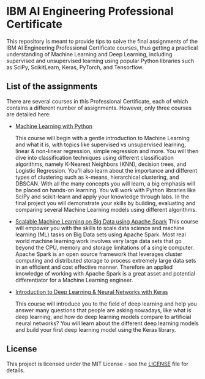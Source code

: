 # IBM AI Engineering Professional Certificate

This repository is meant to provide tips to solve the final assignments of the IBM AI Engineering Professional Certificate courses, thus getting a practical understanding of Machine Learning and Deep Learning, including supervised and unsupervised learning using popular Python libraries such as SciPy, ScikitLearn, Keras, PyTorch, and Tensorflow.

## List of the assignments

There are several courses in this Professional Certificate, each of which contains a different number of assignments. However, only three courses are detailed here:

- [Machine Learning with Python](<./1 - Machine Learning with Python>)

  This course will begin with a gentle introduction to Machine Learning and what it is, with topics like supervised vs unsupervised learning, linear & non-linear regression, simple regression and more. You will then dive into classification techniques using different classification algorithms, namely K-Nearest Neighbors (KNN), decision trees, and Logistic Regression. You’ll also learn about the importance and different types of clustering such as k-means, hierarchical clustering, and DBSCAN. With all the many concepts you will learn, a big emphasis will be placed on hands-on learning. You will work with Python libraries like SciPy and scikit-learn and apply your knowledge through labs. In the final project you will demonstrate your skills by building, evaluating and comparing several Machine Learning models using different algorithms.

- [Scalable Machine Learning on Big Data using Apache Spark](<./2 - Scalable Machine Learning on Big Data>)
  This course will empower you with the skills to scale data science and machine learning (ML) tasks on Big Data sets using Apache Spark. Most real world machine learning work involves very large data sets that go beyond the CPU, memory and storage limitations of a single computer. Apache Spark is an open source framework that leverages cluster computing and distributed storage to process extremely large data sets in an efficient and cost effective manner. Therefore an applied knowledge of working with Apache Spark is a great asset and potential differentiator for a Machine Learning engineer.

- [Introduction to Deep Learning & Neural Networks with Keras](<./3 - Introduction to Deep Learning with Keras>)

  This course will introduce you to the field of deep learning and help you answer many questions that people are asking nowadays, like what is deep learning, and how do deep learning models compare to artificial neural networks? You will learn about the different deep learning models and build your first deep learning model using the Keras library.

## License

This project is licensed under the MIT License - see the [LICENSE](LICENSE) file for details.
